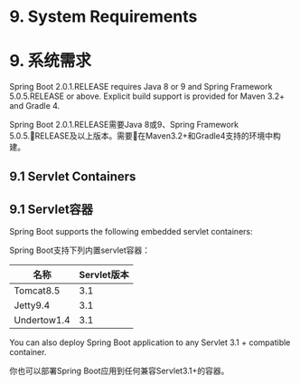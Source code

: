 # 9. System Requirements
# 9. 系统需求

Spring Boot 2.0.1.RELEASE requires Java 8 or 9 and Spring Framework 5.0.5.RELEASE or above. Explicit build support is provided for Maven 3.2+ and Gradle 4.

Spring Boot 2.0.1.RELEASE需要Java 8或9、Spring Framework 5.0.5.RELEASE及以上版本。需要在Maven3.2+和Gradle4支持的环境中构建。

## 9.1 Servlet Containers
## 9.1 Servlet容器

Spring Boot supports the following embedded servlet containers:

Spring Boot支持下列内置servlet容器：

名称 | Servlet版本
---- | ----
Tomcat8.5 | 3.1
Jetty9.4 | 3.1
Undertow1.4 | 3.1

You can also deploy Spring Boot application to any Servlet 3.1 + compatible container.

你也可以部署Spring Boot应用到任何兼容Servlet3.1+的容器。

